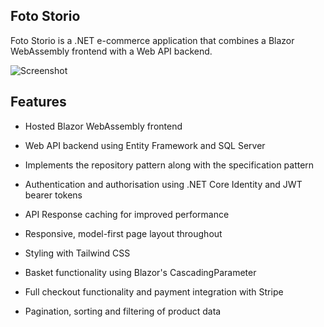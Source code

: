 ## Foto Storio
Foto Storio is a .NET e-commerce application that combines a Blazor WebAssembly frontend with a Web API backend.

![Screenshot](https://i.ibb.co/02zsbbc/fotostorio-screenshot.jpg "Screenshot")

## Features

- Hosted Blazor WebAssembly frontend
- Web API backend using Entity Framework and SQL Server
- Implements the repository pattern along with the specification pattern
- Authentication and authorisation using .NET Core Identity and JWT bearer tokens
- API Response caching for improved performance

- Responsive, model-first page layout throughout
- Styling with Tailwind CSS
- Basket functionality using Blazor's CascadingParameter
- Full checkout functionality and payment integration with Stripe
- Pagination, sorting and filtering of product data